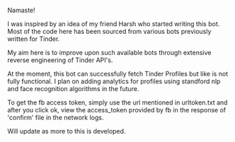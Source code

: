 Namaste! 

I was inspired by an idea of my friend Harsh who started writing this bot. Most of the code here has been sourced from various bots previously written for Tinder. 

My aim here is to improve upon such available bots through extensive reverse engineering of Tinder API's.

At the moment, this bot can successfully fetch Tinder Profiles but like is not fully functional. I plan on adding analytics for profiles using standford nlp and face recognition algorithms in the future.

To get the fb access token, simply use the url mentioned in urltoken.txt and after you click ok, view the access_token provided by fb in the response of 'confirm' file in the network logs.

Will update as more to this is developed.